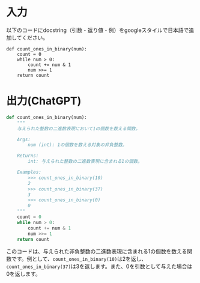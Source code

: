 # 入力
以下のコードにdocstring（引数・返り値・例）をgoogleスタイルで日本語で追加してください。
```
def count_ones_in_binary(num):
    count = 0
    while num > 0:
        count += num & 1
        num >>= 1
    return count
```

# 出力(ChatGPT)
```python
def count_ones_in_binary(num):
    """
    与えられた整数の二進数表現において1の個数を数える関数。

    Args:
        num (int): 1の個数を数える対象の非負整数。

    Returns:
        int: 与えられた整数の二進数表現に含まれる1の個数。

    Examples:
        >>> count_ones_in_binary(10)
        2
        >>> count_ones_in_binary(37)
        3
        >>> count_ones_in_binary(0)
        0
    """
    count = 0
    while num > 0:
        count += num & 1
        num >>= 1
    return count
```

このコードは、与えられた非負整数の二進数表現に含まれる1の個数を数える関数です。例として、`count_ones_in_binary(10)`は2を返し、`count_ones_in_binary(37)`は3を返します。また、0を引数として与えた場合は0を返します。